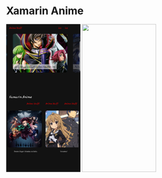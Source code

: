 # Xamarin Anime

<div class="row">
<img src="Screenshots/Image1.png" width=200, height=400 > 
<img src="Screenshots/Image2.png" width=200, height=400 > 
</div>
